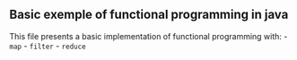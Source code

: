 ## Basic exemple of functional programming in java

This file presents a basic implementation of functional programming with: 
    - `map` 
    - `filter`
    - `reduce` 